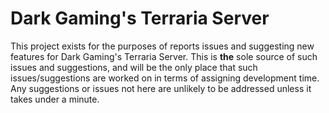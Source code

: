 # Dark Gaming's Terraria Server

This project exists for the purposes of reports issues and suggesting new features for Dark Gaming's Terraria Server. This is **the** sole source of such issues and suggestions, and will be the only place that such issues/suggestions are worked on in terms of assigning development time. Any suggestions or issues not here are unlikely to be addressed unless it takes under a minute.
